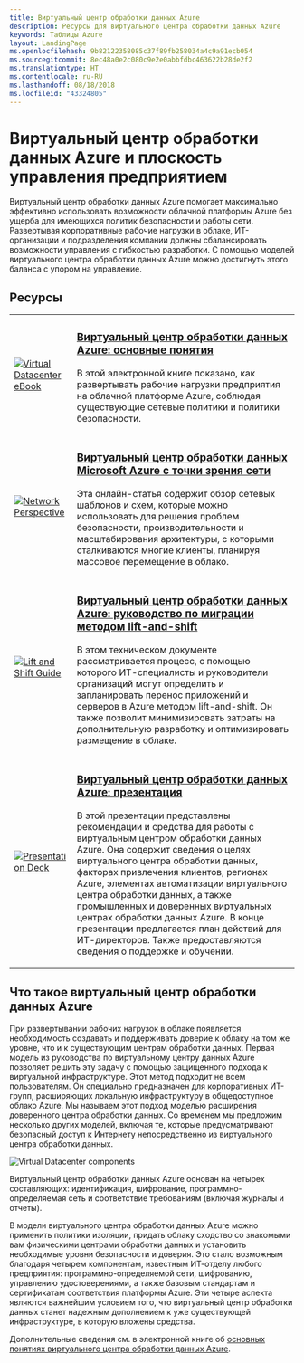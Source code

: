 ```yaml
---
title: Виртуальный центр обработки данных Azure
description: Ресурсы для виртуального центра обработки данных Azure
keywords: Таблицы Azure
layout: LandingPage
ms.openlocfilehash: 9b82122358085c37f89fb258034a4c9a91ecb054
ms.sourcegitcommit: 8ec48a0e2c080c9e2e0abbfdbc463622b28de2f2
ms.translationtype: HT
ms.contentlocale: ru-RU
ms.lasthandoff: 08/18/2018
ms.locfileid: "43324805"
---
```

# <a name="azure-virtual-datacenter-and-the-enterprise-control-plane"></a>Виртуальный центр обработки данных Azure и плоскость управления предприятием

Виртуальный центр обработки данных Azure помогает максимально эффективно использовать возможности облачной платформы Azure без ущерба для имеющихся политик безопасности и работы сети. Развертывая корпоративные рабочие нагрузки в облаке, ИТ-организации и подразделения компании должны сбалансировать возможности управления с гибкостью разработки. С помощью моделей виртуального центра обработки данных Azure можно достигнуть этого баланса с упором на управление.
 
## <a name="resources"></a>Ресурсы
<table>
<tr>
    <td style="width: 64px; vertical-align: middle;"><a href="http://aka.ms/VDC/Concepts"><img src="../_images/virtual-datacenter.svg" alt="Virtual Datacenter eBook" /></a></td>
    <td>
        <h3><a href="http://aka.ms/VDC/Concepts">Виртуальный центр обработки данных Azure: основные понятия</a></h3>
        <p>В этой электронной книге показано, как развертывать рабочие нагрузки предприятия на облачной платформе Azure, соблюдая существующие сетевые политики и политики безопасности.</p>
    </td>
</tr>
<tr>
    <td style="width: 64px; vertical-align: middle;"><a href="/azure/networking/networking-virtual-datacenter"><img src="./images/vdc-network.png" alt="Network Perspective" /></a></td>
    <td>
        <h3><a href="networking-virtual-datacenter.md">Виртуальный центр обработки данных Microsoft Azure с точки зрения сети</a></h3>
        <p>Эта онлайн-статья содержит обзор сетевых шаблонов и схем, которые можно использовать для решения проблем безопасности, производительности и масштабирования архитектуры, с которыми сталкиваются многие клиенты, планируя массовое перемещение в облако.</p>
    </td>
</tr>
<tr>
    <td style="width: 64px; vertical-align: middle;"><a href="http://aka.ms/VDC/Lift"><img src="./images/vdc-lift-and-shift.png" alt="Lift and Shift Guide" /></a></td>
    <td>
        <h3><a href="http://aka.ms/VDC/Lift">Виртуальный центр обработки данных Azure: руководство по миграции методом lift-and-shift</a></h3>
        <p>В этом техническом документе рассматривается процесс, с помощью которого ИТ-специалисты и руководители организаций могут определить и запланировать перенос приложений и серверов в Azure методом lift-and-shift. Он также позволит минимизировать затраты на дополнительную разработку и оптимизировать размещение в облаке.</p>
    </td>
</tr>
<tr>
    <td style="width: 64px; vertical-align: middle;"><a href="http://aka.ms/VDC/Deck"><img src="./images/vdc-deck.png" alt="Presentation Deck" /></a></td>
    <td>
        <h3><a href="http://aka.ms/VDC/Deck">Виртуальный центр обработки данных Azure: презентация</a></h3>
        <p>В этой презентации представлены рекомендации и средства для работы с виртуальным центром обработки данных Azure. Она содержит сведения о целях виртуального центра обработки данных, факторах привлечения клиентов, регионах Azure, элементах автоматизации виртуального центра обработки данных, а также промышленных и доверенных виртуальных центрах обработки данных Azure. В конце презентации предлагается план действий для ИТ-директоров. Также предоставляются сведения о поддержке и обучении.</p>
    </td>
</tr>
</table>

## <a name="what-is-the-azure-virtual-datacenter"></a>Что такое виртуальный центр обработки данных Azure

При развертывании рабочих нагрузок в облаке появляется необходимость создавать и поддерживать доверие к облаку на том же уровне, что и к существующим центрам обработки данных. Первая модель из руководства по виртуальному центру данных Azure позволяет решить эту задачу с помощью защищенного подхода к виртуальной инфраструктуре. Этот метод подходит не всем пользователям. Он специально предназначен для корпоративных ИТ-групп, расширяющих локальную инфраструктуру в общедоступное облако Azure. Мы называем этот подход моделью расширения доверенного центра обработки данных. Со временем мы предложим несколько других моделей, включая те, которые предусматривают безопасный доступ к Интернету непосредственно из виртуального центра обработки данных.

<img src="./images/vdc-components.svg" alt="Virtual Datacenter components" style="max-width:700px;"/>

Виртуальный центр обработки данных Azure основан на четырех составляющих: идентификация, шифрование, программно-определяемая сеть и соответствие требованиям (включая журналы и отчеты).

В модели виртуального центра обработки данных Azure можно применить политики изоляции, придать облаку сходство со знакомыми вам физическими центрами обработки данных и установить необходимые уровни безопасности и доверия. Это стало возможным благодаря четырем компонентам, известным ИТ-отделу любого предприятия: программно-определяемой сети, шифрованию, управлению удостоверениями, а также базовым стандартам и сертификатам соответствия платформы Azure. Эти четыре аспекта являются важнейшим условием того, что виртуальный центр обработки данных станет надежным дополнением к уже существующей инфраструктуре, в которую вложены средства.


Дополнительные сведения см. в электронной книге об <a href="http://aka.ms/VDC/eBook">основных понятиях виртуального центра обработки данных Azure</a>.
